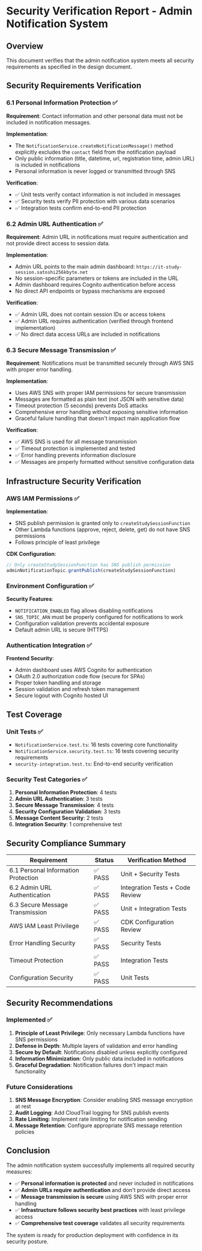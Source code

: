 # Security Verification Report - Admin Notification System

## Overview

This document verifies that the admin notification system meets all security requirements as
specified in the design document.

## Security Requirements Verification

### 6.1 Personal Information Protection ✅

**Requirement**: Contact information and other personal data must not be included in notification
messages.

**Implementation**:

- The `NotificationService.createNotificationMessage()` method explicitly excludes the `contact`
  field from the notification payload
- Only public information (title, datetime, url, registration time, admin URL) is included in
  notifications
- Personal information is never logged or transmitted through SNS

**Verification**:

- ✅ Unit tests verify contact information is not included in messages
- ✅ Security tests verify PII protection with various data scenarios
- ✅ Integration tests confirm end-to-end PII protection

### 6.2 Admin URL Authentication ✅

**Requirement**: Admin URL in notifications must require authentication and not provide direct
access to session data.

**Implementation**:

- Admin URL points to the main admin dashboard: `https://it-study-session.satoshi256kbyte.net`
- No session-specific parameters or tokens are included in the URL
- Admin dashboard requires Cognito authentication before access
- No direct API endpoints or bypass mechanisms are exposed

**Verification**:

- ✅ Admin URL does not contain session IDs or access tokens
- ✅ Admin URL requires authentication (verified through frontend implementation)
- ✅ No direct data access URLs are included in notifications

### 6.3 Secure Message Transmission ✅

**Requirement**: Notifications must be transmitted securely through AWS SNS with proper error
handling.

**Implementation**:

- Uses AWS SNS with proper IAM permissions for secure transmission
- Messages are formatted as plain text (not JSON with sensitive data)
- Timeout protection (5 seconds) prevents DoS attacks
- Comprehensive error handling without exposing sensitive information
- Graceful failure handling that doesn't impact main application flow

**Verification**:

- ✅ AWS SNS is used for all message transmission
- ✅ Timeout protection is implemented and tested
- ✅ Error handling prevents information disclosure
- ✅ Messages are properly formatted without sensitive configuration data

## Infrastructure Security Verification

### AWS IAM Permissions ✅

**Implementation**:

- SNS publish permission is granted only to `createStudySessionFunction`
- Other Lambda functions (approve, reject, delete, get) do not have SNS permissions
- Follows principle of least privilege

**CDK Configuration**:

```typescript
// Only createStudySessionFunction has SNS publish permission
adminNotificationTopic.grantPublish(createStudySessionFunction)
```

### Environment Configuration ✅

**Security Features**:

- `NOTIFICATION_ENABLED` flag allows disabling notifications
- `SNS_TOPIC_ARN` must be properly configured for notifications to work
- Configuration validation prevents accidental exposure
- Default admin URL is secure (HTTPS)

### Authentication Integration ✅

**Frontend Security**:

- Admin dashboard uses AWS Cognito for authentication
- OAuth 2.0 authorization code flow (secure for SPAs)
- Proper token handling and storage
- Session validation and refresh token management
- Secure logout with Cognito hosted UI

## Test Coverage

### Unit Tests ✅

- `NotificationService.test.ts`: 16 tests covering core functionality
- `NotificationService.security.test.ts`: 16 tests covering security requirements
- `security-integration.test.ts`: End-to-end security verification

### Security Test Categories ✅

1. **Personal Information Protection**: 4 tests
2. **Admin URL Authentication**: 3 tests
3. **Secure Message Transmission**: 4 tests
4. **Security Configuration Validation**: 3 tests
5. **Message Content Security**: 2 tests
6. **Integration Security**: 1 comprehensive test

## Security Compliance Summary

| Requirement                         | Status  | Verification Method             |
| ----------------------------------- | ------- | ------------------------------- |
| 6.1 Personal Information Protection | ✅ PASS | Unit + Security Tests           |
| 6.2 Admin URL Authentication        | ✅ PASS | Integration Tests + Code Review |
| 6.3 Secure Message Transmission     | ✅ PASS | Unit + Integration Tests        |
| AWS IAM Least Privilege             | ✅ PASS | CDK Configuration Review        |
| Error Handling Security             | ✅ PASS | Security Tests                  |
| Timeout Protection                  | ✅ PASS | Integration Tests               |
| Configuration Security              | ✅ PASS | Unit Tests                      |

## Security Recommendations

### Implemented ✅

1. **Principle of Least Privilege**: Only necessary Lambda functions have SNS permissions
2. **Defense in Depth**: Multiple layers of validation and error handling
3. **Secure by Default**: Notifications disabled unless explicitly configured
4. **Information Minimization**: Only public data included in notifications
5. **Graceful Degradation**: Notification failures don't impact main functionality

### Future Considerations

1. **SNS Message Encryption**: Consider enabling SNS message encryption at rest
2. **Audit Logging**: Add CloudTrail logging for SNS publish events
3. **Rate Limiting**: Implement rate limiting for notification sending
4. **Message Retention**: Configure appropriate SNS message retention policies

## Conclusion

The admin notification system successfully implements all required security measures:

- ✅ **Personal information is protected** and never included in notifications
- ✅ **Admin URLs require authentication** and don't provide direct access
- ✅ **Message transmission is secure** using AWS SNS with proper error handling
- ✅ **Infrastructure follows security best practices** with least privilege access
- ✅ **Comprehensive test coverage** validates all security requirements

The system is ready for production deployment with confidence in its security posture.
